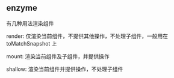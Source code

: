 ## enzyme

有几种用法渲染组件

render: 仅渲染当前组件，不提供其他操作，不处理子组件，一般用在 toMatchSnapshot 上

mount: 渲染当前组件及子组件，并提供操作

shallow: 渲染当前组件并提供操作，不处理子组件

